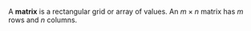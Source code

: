 A **matrix** is a rectangular grid or array of values. An $m \times n$ matrix has $m$ rows and $n$ columns.